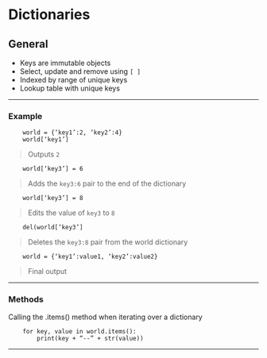# Dictionaries  

## General  

- Keys are immutable objects  
- Select, update and remove using `[ ]`  
- Indexed by range of unique keys  
- Lookup table with unique keys  

---

### Example  

        world = {‘key1’:2, ‘key2’:4}  
        world[‘key1’]  

> Outputs `2`  

        world[‘key3’] = 6  

> Adds the `key3:6` pair to the end of the dictionary  

        world[‘key3’] = 8  

> Edits the value of `key3` to `8`  

        del(world[‘key3’]  

> Deletes the `key3:8` pair from the world dictionary  

        world = {‘key1’:value1, ‘key2’:value2}  

> Final output

---

### Methods  

Calling the .items() method when iterating over a dictionary  

        for key, value in world.items():  
            print(key + “--” + str(value))  

---



